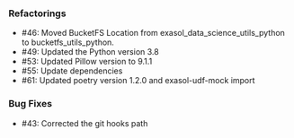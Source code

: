 ### Refactorings

  - #46: Moved BucketFS Location from exasol_data_science_utils_python to bucketfs_utils_python.
  - #49: Updated the Python version 3.8
  - #53: Updated Pillow version to 9.1.1
  - #55: Update dependencies
  - #61: Updated poetry version 1.2.0 and exasol-udf-mock import
  

### Bug Fixes

  - #43: Corrected the git hooks path
  
